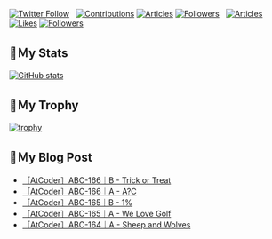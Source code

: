 [![Twitter Follow](https://img.shields.io/twitter/follow/hyperdb?label=twitter&logo=twitter&style=plastic)](https://twitter.com/hyperdb)
&nbsp;
[![Contributions](https://badgen.org/img/qiita/hyperdb/contributions?style=plastic)](https://qiita.com/hyperdb)
[![Articles](https://badgen.org/img/qiita/hyperdb/articles?style=plastic)](https://qiita.com/hyperdb)
[![Followers](https://badgen.org/img/qiita/hyperdb/followers?style=plastic)](https://qiita.com/hyperdb)
&nbsp;
[![Articles](https://badgen.org/img/zenn/hyperdb/articles)](https://zenn.dev/hyperdb)
[![Likes](https://badgen.org/img/zenn/hyperdb/likes?style=plastic)](https://zenn.dev/hyperdb)
[![Followers](https://badgen.org/img/zenn/hyperdb/followers?style=plastic)](https://zenn.dev/hyperdb)

## 🔖Ｍy Stats

[![GitHub stats](https://github-readme-stats-eight-theta.vercel.app/api?username=hyperdb&theme=radical&count_private=true&show_icons=true)](https://github.com/anuraghazra/github-readme-stats)

## 🔖Ｍy Trophy

[![trophy](https://github-profile-trophy.vercel.app/?username=hyperdb&theme=onedark)](https://github.com/ryo-ma/github-profile-trophy)

## 🔖Ｍy Blog Post

<!-- BLOG-POST-LIST:START -->
- [［AtCoder］ABC-166｜B - Trick or Treat](https://zenn.dev/hyperdb/articles/b63605b6e0744c)
- [［AtCoder］ABC-166｜A - A?C](https://zenn.dev/hyperdb/articles/165724e35805a5)
- [［AtCoder］ABC-165｜B - 1%](https://zenn.dev/hyperdb/articles/6d7925cee4e867)
- [［AtCoder］ABC-165｜A - We Love Golf](https://zenn.dev/hyperdb/articles/1cae336ff060cf)
- [［AtCoder］ABC-164｜A - Sheep and Wolves](https://zenn.dev/hyperdb/articles/f7f2105f1cf351)
<!-- BLOG-POST-LIST:END -->
